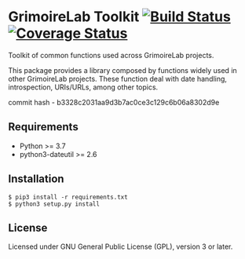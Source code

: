 # GrimoireLab Toolkit [![Build Status](https://github.com/chaoss/grimoirelab-toolkit/workflows/tests/badge.svg)](https://github.com/chaoss/grimoirelab-toolkit/actions?query=workflow:tests+branch:master+event:push) [![Coverage Status](https://img.shields.io/coveralls/chaoss/grimoirelab-toolkit.svg)](https://coveralls.io/r/chaoss/grimoirelab-toolkit?branch=master)

Toolkit of common functions used across GrimoireLab projects.

This package provides a library composed by functions widely used in other
GrimoireLab projects. These function deal with date handling, introspection,
URIs/URLs, among other topics.

commit hash - b3328c2031aa9d3b7ac0ce3c129c6b06a8302d9e

## Requirements

* Python >= 3.7
* python3-dateutil >= 2.6

## Installation

```
$ pip3 install -r requirements.txt
$ python3 setup.py install
```

## License

Licensed under GNU General Public License (GPL), version 3 or later.
